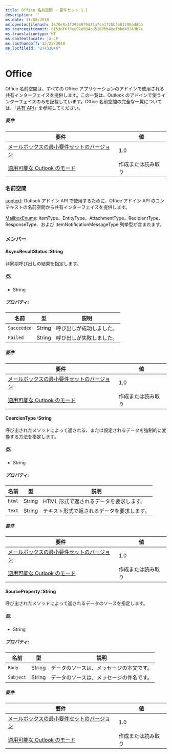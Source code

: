 ```yaml
---
title: Office 名前空間 - 要件セット 1.1
description: ''
ms.date: 11/08/2018
ms.openlocfilehash: 1670e8a1f2956979d31a7ce172bbfe81280addbb
ms.sourcegitcommit: 6f53df6f3ee91e084cd5160bb48afbbd49743b7e
ms.translationtype: HT
ms.contentlocale: ja-JP
ms.lasthandoff: 12/22/2018
ms.locfileid: "27433846"
---
```

# <a name="office"></a>Office

Office 名前空間は、すべての Office アプリケーションのアドインで使用される共有インターフェイスを提供します。この一覧は、Outlook のアドインで使うインターフェイスのみを記載しています。Office 名前空間の完全な一覧については、「[共有 API](/javascript/api/office)」を参照してください。

##### <a name="requirements"></a>要件

|要件| 値|
|---|---|
|[メールボックスの最小要件セットのバージョン](/office/dev/add-ins/reference/requirement-sets/outlook-api-requirement-sets)| 1.0|
|[適用可能な Outlook のモード](https://docs.microsoft.com/outlook/add-ins/#extension-points)| 作成または読み取り|

### <a name="namespaces"></a>名前空間

[context](office.context.md): Outlook アドイン API で使用するために、Office アドイン API のコンテキストの名前空間から共有インターフェイスを提供します。

[MailboxEnums](/javascript/api/outlook/office.mailboxenums.attachmenttype): ItemType、EntityType、AttachmentType、RecipientType、ResponseType、および ItemNotificationMessageType 列挙型が含まれます。

### <a name="members"></a>メンバー

####  <a name="asyncresultstatus-string"></a>AsyncResultStatus :String

非同期呼び出しの結果を指定します。

##### <a name="type"></a>型:

*   String

##### <a name="properties"></a>プロパティ:

|名前| 型| 説明|
|---|---|---|
|`Succeeded`| String|呼び出しが成功しました。|
|`Failed`| String|呼び出しが失敗しました。|

##### <a name="requirements"></a>要件

|要件| 値|
|---|---|
|[メールボックスの最小要件セットのバージョン](/office/dev/add-ins/reference/requirement-sets/outlook-api-requirement-sets)| 1.0|
|[適用可能な Outlook のモード](https://docs.microsoft.com/outlook/add-ins/#extension-points)| 作成または読み取り|
####  <a name="coerciontype-string"></a>CoercionType :String

呼び出されたメソッドによって返される、または設定されるデータを強制的に変換する方法を指定します。

##### <a name="type"></a>型:

*   String

##### <a name="properties"></a>プロパティ:

|名前| 型| 説明|
|---|---|---|
|`Html`| String|HTML 形式で返されるデータを要求します。|
|`Text`| String|テキスト形式で返されるデータを要求します。|

##### <a name="requirements"></a>要件

|要件| 値|
|---|---|
|[メールボックスの最小要件セットのバージョン](/office/dev/add-ins/reference/requirement-sets/outlook-api-requirement-sets)| 1.0|
|[適用可能な Outlook のモード](https://docs.microsoft.com/outlook/add-ins/#extension-points)| 作成または読み取り|
####  <a name="sourceproperty-string"></a>SourceProperty :String

呼び出されたメソッドによって返されるデータのソースを指定します。

##### <a name="type"></a>型:

*   String

##### <a name="properties"></a>プロパティ:

|名前| 型| 説明|
|---|---|---|
|`Body`| String|データのソースは、メッセージの本文です。|
|`Subject`| String|データのソースは、メッセージの件名です。|

##### <a name="requirements"></a>要件

|要件| 値|
|---|---|
|[メールボックスの最小要件セットのバージョン](/office/dev/add-ins/reference/requirement-sets/outlook-api-requirement-sets)| 1.0|
|[適用可能な Outlook のモード](https://docs.microsoft.com/outlook/add-ins/#extension-points)| 作成または読み取り|
